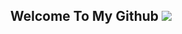 <h2 align="center">Welcome To My Github</2>


<img src="https://img.shields.io/github/followers/R1ynz?color=green&style=flat-square">

